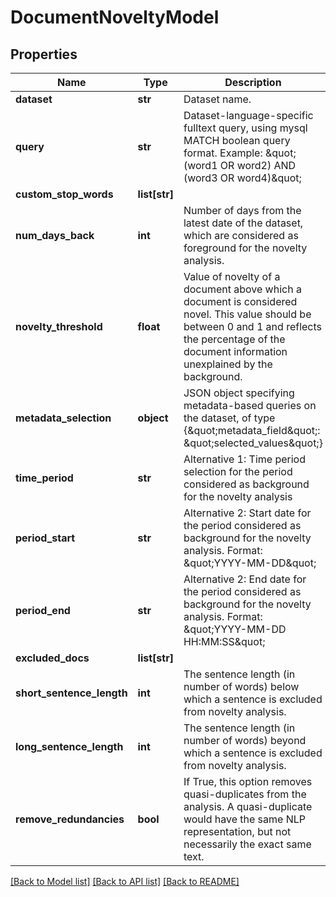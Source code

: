 # DocumentNoveltyModel

## Properties
Name | Type | Description | Notes
------------ | ------------- | ------------- | -------------
**dataset** | **str** | Dataset name. | 
**query** | **str** | Dataset-language-specific fulltext query, using mysql MATCH boolean query format. Example: \&quot;(word1 OR word2) AND (word3 OR word4)\&quot;  | [optional] 
**custom_stop_words** | **list[str]** |  | [optional] 
**num_days_back** | **int** | Number of days from the latest date of the dataset, which are considered as foreground for the novelty analysis. | [optional] 
**novelty_threshold** | **float** | Value of novelty of a document above which a document is considered novel. This value should be between 0 and 1 and reflects the percentage of the document information unexplained by the background. | [optional] 
**metadata_selection** | **object** | JSON object specifying metadata-based queries on the dataset, of type {\&quot;metadata_field\&quot;: \&quot;selected_values\&quot;} | [optional] 
**time_period** | **str** | Alternative 1: Time period selection for the period considered as background for the novelty analysis | [optional] 
**period_start** | **str** | Alternative 2: Start date for the period considered as background for the novelty analysis. Format: \&quot;YYYY-MM-DD\&quot;  | [optional] 
**period_end** | **str** | Alternative 2: End date for the period considered as background for the novelty analysis. Format: \&quot;YYYY-MM-DD HH:MM:SS\&quot;  | [optional] 
**excluded_docs** | **list[str]** |  | [optional] 
**short_sentence_length** | **int** | The sentence length (in number of words) below which a sentence is excluded from novelty analysis. | [optional] 
**long_sentence_length** | **int** | The sentence length (in number of words) beyond which a sentence is excluded from novelty analysis. | [optional] 
**remove_redundancies** | **bool** | If True, this option removes quasi-duplicates from the analysis. A quasi-duplicate would have the same NLP representation, but not necessarily the exact same text. | [optional] [default to False]

[[Back to Model list]](../README.md#documentation-for-models) [[Back to API list]](../README.md#documentation-for-api-endpoints) [[Back to README]](../README.md)



